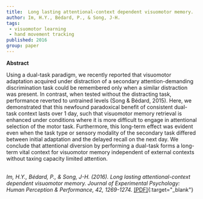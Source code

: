 ```yaml
---
title:  Long lasting attentional-context dependent visuomotor memory.
author: Im, H.Y., Bédard, P., & Song, J-H.
tags:
 - visuomotor learning 
 - hand movement tracking
published: 2016
group: paper
---
```


**Abstract**

Using a dual-task paradigm, we recently reported that visuomotor adaptation acquired under distraction of a secondary attention-demanding discrimination task could be remembered only when a similar distraction was present. In contrast, when tested without the distracting task, performance reverted to untrained levels (Song & Bédard, 2015). Here, we demonstrated that this newfound paradoxical benefit of consistent dual-task context lasts over 1 day, such that visuomotor memory retrieval is enhanced under conditions where it is more difficult to engage in attentional selection of the motor task. Furthermore, this long-term effect was evident even when the task type or sensory modality of the secondary task differed between initial adaptation and the delayed recall on the next day. We conclude that attentional diversion by performing a dual-task forms a long-term vital context for visuomotor memory independent of external contexts without taxing capacity limited attention.
<br><br>

*Im, H.Y., Bédard, P., & Song, J-H. (2016). Long lasting attentional-context dependent visuomotor memory. Journal of Experimental Psychology: Human Perception & Performance, 42, 1269-1274.* [[PDF]](https://doi.org/10.1037/xhp0000271){:target="_blank"}

<!---
https://psycnet.apa.org/record/2016-36103-001?doi=1
Sept 26, 2015

-->


